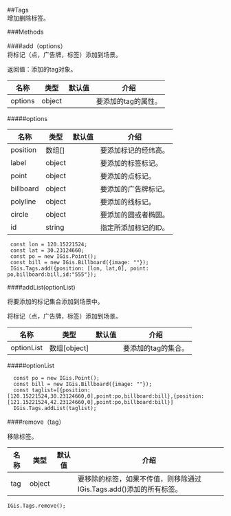 ##Tags  
增加删除标签。  
  
###Methods  
  
####add（options）     
将标记（点，广告牌，标签）添加到场景。    
  
返回值：添加的tag对象。
  
名称|类型|默认值|介绍  
-|-|-|-   
<a herf="#options">options</a>| object| |要添加的tag的属性。     
  
#####<a name="options">options</a>  
  
名称|类型|默认值|介绍  
-|-|-|-   
position|数组[]||要添加标记的经纬高。  
label |object | |要添加的标签标记。  
point |object ||要添加的点标记。  
billboard |object | |要添加的广告牌标记。  
polyline |object ||要添加的线标记。  
circle|object||要添加的圆或者椭圆。
id |string ||指定所添加标记的ID。    
  
     const lon = 120.15221524;
     const lat = 30.23124660;
     const po = new IGis.Point();
     const bill = new IGis.Billboard({image: ""});
     IGis.Tags.add({position: [lon, lat,0], point: po,billboard:bill,id:"555"});

####addList(optionList)      
  
将要添加的标记集合添加到场景中。  
  
将标记（点，广告牌，标签）添加到场景。  
  
名称|类型|默认值|介绍  
-|-|-|-   
<a herf="#optionList">optionList</a>| 数组[object]| |要添加的tag的集合。   
  
#####<a name="optionList">optionList</a>    
  
      const po = new IGis.Point();
      const bill = new IGis.Billboard({image: ""});
      const taglist=[{position:[120.15221524,30.23124660,0],point:po,billboard:bill},{position:[121.15221524,42.23124660,0],point:po,billboard:bill}]
      IGis.Tags.addList(taglist);

  
####remove（tag）   
  
移除标签。  
    
 
名称|类型|默认值|介绍  
-|-|-|-   
tag|object||要移除的标签，如果不传值，则移除通过IGis.Tags.add()添加的所有标签。   


    IGis.Tags.remove();
  
